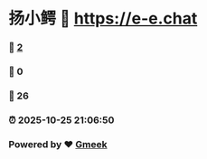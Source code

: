 # 扬小鳄 :link: https://e-e.chat 
### :page_facing_up: [2](https://e-e.chat/tag.html) 
### :speech_balloon: 0 
### :hibiscus: 26 
### :alarm_clock: 2025-10-25 21:06:50 
### Powered by :heart: [Gmeek](https://github.com/Meekdai/Gmeek)
